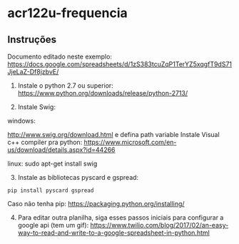 # acr122u-frequencia
## Instruções ##

Documento editado neste exemplo:
https://docs.google.com/spreadsheets/d/1zS383tcuZqP1TerYZ5xqgfT9dS71JjeLaZ-Df8jzbvE/

1. Instale o python 2.7 ou superior:
https://www.python.org/downloads/release/python-2713/

2. Instale Swig:

windows: 

http://www.swig.org/download.html e defina path variable
Instale Visual c++ compiler pra python: 
https://www.microsoft.com/en-us/download/details.aspx?id=44266

linux:
sudo apt-get install swig

3. Instale as bibliotecas pyscard e gspread:
  ``` 
  pip install pyscard gspread 
  ```
  Caso não tenha pip:
  https://packaging.python.org/installing/
  
4. Para editar outra planilha, siga esses passos iniciais para configurar a google api (tem um gif):
https://www.twilio.com/blog/2017/02/an-easy-way-to-read-and-write-to-a-google-spreadsheet-in-python.html

